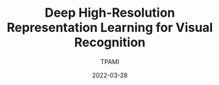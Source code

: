 ---
layout: seminar-post
title: "Deep High-Resolution Representation Learning for Visual Recognition"
subtitle: 'TPAMI'
categories: Computer Vision
tags: [Object-Detection]
date: 2022-03-28
pdf_url: 'https://drive.google.com/file/d/1LlDIDvrW0WT_Mf7tV-GYGcKwTYIt2kb-/view?usp=sharing'
---